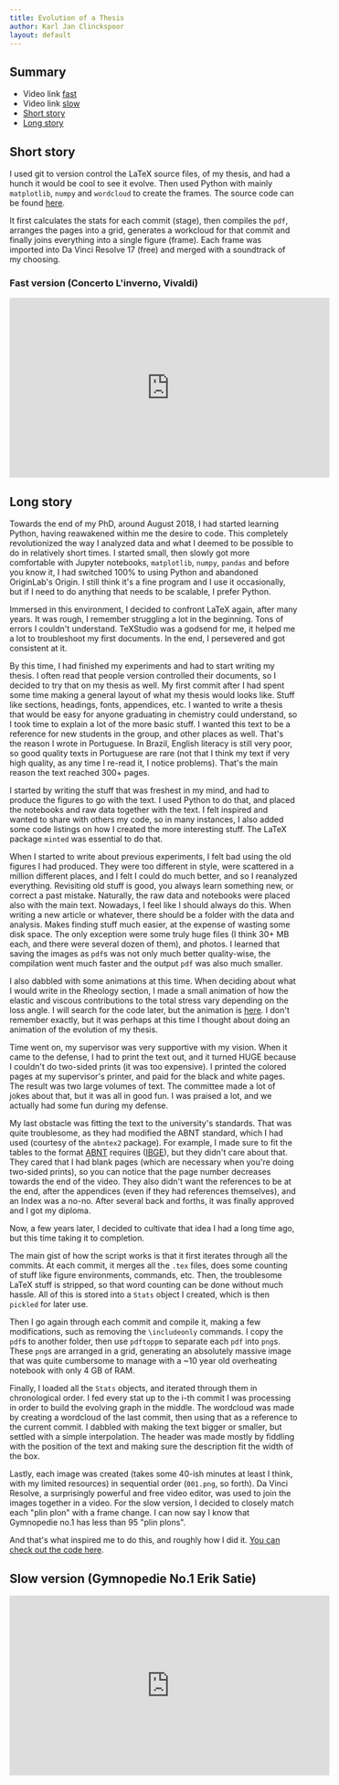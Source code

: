 ```yaml
---
title: Evolution of a Thesis
author: Karl Jan Clinckspoor
layout: default
---
```


## Summary

* Video link [fast](#fast-version-concerto-linverno-vivaldi)
* Video link [slow](#slow-version-gymnopedie-no1-erik-satie)
* [Short story](#short-story)
* [Long story](#long-story)


## Short story

I used git to version control the LaTeX source files, of my thesis, and had a
hunch it would be cool to see it evolve. Then used Python with mainly
`matplotlib`, `numpy` and `wordcloud` to create the frames. The source code can
be found [here](https://github.com/KarlClinckspoor/EvolutionThesis).

It first calculates the stats for each commit (stage), then compiles the `pdf`,
arranges the pages into a grid, generates a workcloud for that commit and
finally joins everything into a single figure (frame). Each frame was imported
into Da Vinci Resolve 17 (free) and merged with a soundtrack of my choosing.

### Fast version (Concerto L'inverno, Vivaldi)

<iframe width="560" height="315" src="https://www.youtube.com/embed/jKUw8FVsJxE"
 frameborder="0" allow="accelerometer; autoplay; clipboard-write; 
 encrypted-media; gyroscope; picture-in-picture" allowfullscreen></iframe>

## Long story

Towards the end of my PhD, around August 2018, I had started learning Python,
having reawakened within me the desire to code. This completely revolutionized
the way I analyzed data and what I deemed to be possible to do in relatively
short times. I started small, then slowly got more comfortable with Jupyter
notebooks, `matplotlib`, `numpy`, `pandas` and before you know it, I had
switched 100% to using Python and abandoned OriginLab's Origin. I still think
it's a fine program and I use it occasionally, but if I need to do anything
that needs to be scalable, I prefer Python.

Immersed in this environment, I decided to confront LaTeX again, after many
years. It was rough, I remember struggling a lot in the beginning. Tons of
errors I couldn't understand. TeXStudio was a godsend for me, it helped me a lot
to troubleshoot my first documents. In the end, I persevered and got consistent
at it.

By this time, I had finished my experiments and had to start writing my thesis.
I often read that people version controlled their documents, so I decided to try
that on my thesis as well. My first commit after I had spent some time making a
general layout of what my thesis would looks like. Stuff like sections,
headings, fonts, appendices, etc. I wanted to write a thesis that would be easy
for anyone graduating in chemistry could understand, so I took time to explain a
lot of the more basic stuff. I wanted this text to be a reference for new
students in the group, and other places as well. That's the reason I wrote in
Portuguese. In Brazil, English literacy is still very poor, so good quality
texts in Portuguese are rare (not that I think my text if very high quality, as
any time I re-read it, I notice problems). That's the main reason the text
reached 300+ pages.

I started by writing the stuff that was freshest in my mind, and had to produce
the figures to go with the text. I used Python to do that, and placed the
notebooks and raw data together with the text. I felt inspired and wanted to
share with others my code, so in many instances, I also added some code listings
on how I created the more interesting stuff. The LaTeX package `minted` was
essential to do that.

When I started to write about previous experiments, I felt bad using the old
figures I had produced. They were too different in style, were scattered in a
million different places, and I felt I could do much better, and so I reanalyzed
everything. Revisiting old stuff is good, you always learn something new, or
correct a past mistake. Naturally, the raw data and notebooks were placed also
with the main text. Nowadays, I feel like I should always do this. When writing
a new article or whatever, there should be a folder with the data and analysis.
Makes finding stuff much easier, at the expense of wasting some disk space. The
only exception were some truly huge files (I think 30+ MB each, and there were
several dozen of them), and photos. I learned that saving the images as `pdf`s was
not only much better quality-wise, the compilation went much faster and the
output `pdf` was also much smaller.

I also dabbled with some animations at this time. When deciding about what I
would write in the Rheology section, I made a small animation of how the elastic
and viscous contributions to the total stress vary depending on the loss angle.
I will search for the code later, but the animation is
[here](https://www.youtube.com/watch?v=XRfU6Zdi9aM). I don't remember exactly,
but it was perhaps at this time I thought about doing an animation of the
evolution of my thesis.

Time went on, my supervisor was very supportive with my vision. When it came to
the defense, I had to print the text out, and it turned HUGE because I couldn't
do two-sided prints (it was too expensive). I printed the colored pages at my
supervisor's printer, and paid for the black and white pages. The result was two
large volumes of text. The committee made a lot of jokes about that, but it was
all in good fun. I was praised a lot, and we actually had some fun during my
defense.

My last obstacle was fitting the text to the university's standards. That was
quite troublesome, as they had modified the ABNT standard, which I had used
(courtesy of the `abntex2` package). For example, I made sure to fit the tables
to the format
[ABNT](https://tecnoblog.net/236041/guia-normas-abnt-trabalho-academico-tcc/)
requires
([IBGE](http://climacom.mudancasclimaticas.net.br/wp-content/uploads/2015/08/Normas-IBGE-simplificado.pdf)),
but they didn't care about that. They cared that I had blank pages (which are
necessary when you're doing two-sided prints), so you can notice that the page
number decreases towards the end of the video. They also didn't want the
references to be at the end, after the appendices (even if they had references
themselves), and an Index was a no-no. After several back and forths, it was
finally approved and I got my diploma.

Now, a few years later, I decided to cultivate that idea I had a long time ago,
but this time taking it to completion.

The main gist of how the script works is that it first iterates through all the
commits. At each commit, it merges all the `.tex` files, does some counting of
stuff like figure environments, commands, etc. Then, the troublesome LaTeX stuff
is stripped, so that word counting can be done without much hassle. All of this
is stored into a `Stats` object I created, which is then `pickled` for later use.

Then I go again through each commit and compile it, making a few modifications,
such as removing the `\includeonly` commands. I copy the `pdf`s to another
folder, then use `pdftoppm` to separate each `pdf` into `png`s. These `png`s are
arranged in a grid, generating an absolutely massive image that was quite
cumbersome to manage with a ~10 year old overheating notebook with only 4 GB of
RAM.

Finally, I loaded all the `Stats` objects, and iterated through them in
chronological order. I fed every stat up to the i-th commit I was processing in
order to build the evolving graph in the middle. The wordcloud was made by
creating a wordcloud of the last commit, then using that as a reference to the
current commit. I dabbled with making the text bigger or smaller, but settled
with a simple interpolation. The header was made mostly by fiddling with the
position of the text and making sure the description fit the width of the box.

Lastly, each image was created (takes some 40-ish minutes at least I think, with
my limited resources) in sequential order (`001.png`, so forth). Da Vinci
Resolve, a surprisingly powerful and free video editor, was used to join the
images together in a video. For the slow version, I decided to closely match
each "plin plon" with a frame change. I can now say I know that Gymnopedie no.1
has less than 95 "plin plons".

And that's what inspired me to do this, and roughly how I did it. [You can check
out the code here](https://github.com/KarlClinckspoor/EvolutionThesis).

## Slow version (Gymnopedie No.1 Erik Satie)

<iframe width="560" height="315" src="https://www.youtube.com/embed/o8FFMAszz5s"
 frameborder="0" allow="accelerometer; autoplay; clipboard-write; encrypted-media
 ; gyroscope; picture-in-picture" allowfullscreen></iframe>